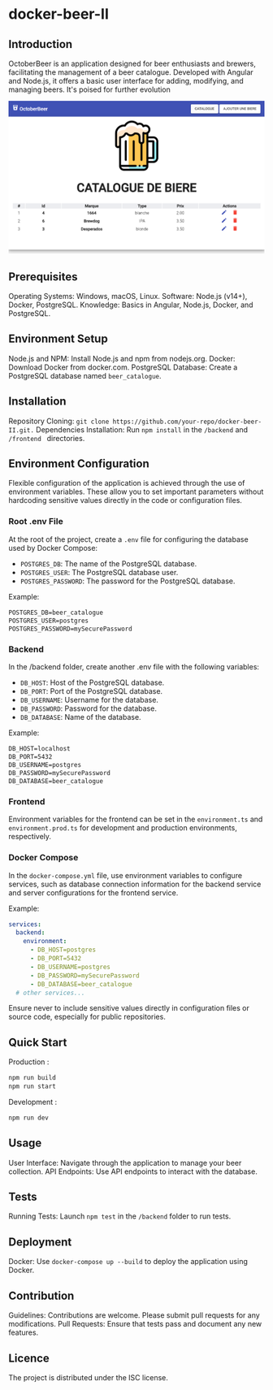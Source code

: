 # docker-beer-II

## Introduction

OctoberBeer is an application designed for beer enthusiasts and brewers, facilitating the management of a beer catalogue. Developed with Angular and Node.js, it offers a basic user interface for adding, modifying, and managing beers. It's poised for further evolution

![Alt text](image.png)

## Prerequisites

Operating Systems: Windows, macOS, Linux.
Software: Node.js (v14+), Docker, PostgreSQL.
Knowledge: Basics in Angular, Node.js, Docker, and PostgreSQL.

## Environment Setup

Node.js and NPM: Install Node.js and npm from nodejs.org.
Docker: Download Docker from docker.com.
PostgreSQL Database: Create a PostgreSQL database named `beer_catalogue`.

## Installation

Repository Cloning: `git clone https://github.com/your-repo/docker-beer-II.git.`
Dependencies Installation: Run `npm install` in the `/backend` and `/frontend ` directories.

## Environment Configuration
Flexible configuration of the application is achieved through the use of environment variables. These allow you to set important parameters without hardcoding sensitive values directly in the code or configuration files.

### Root .env File
At the root of the project, create a `.env` file for configuring the database used by Docker Compose:

- `POSTGRES_DB`: The name of the PostgreSQL database.
- `POSTGRES_USER`: The PostgreSQL database user.
- `POSTGRES_PASSWORD`: The password for the PostgreSQL database.

Example:

``` dotenv
POSTGRES_DB=beer_catalogue
POSTGRES_USER=postgres
POSTGRES_PASSWORD=mySecurePassword
```

### Backend
In the /backend folder, create another .env file with the following variables:

- `DB_HOST`: Host of the PostgreSQL database.
- `DB_PORT`: Port of the PostgreSQL database.
- `DB_USERNAME`: Username for the database.
- `DB_PASSWORD`: Password for the database.
- `DB_DATABASE`: Name of the database.

Example:
``` dotenv
DB_HOST=localhost
DB_PORT=5432
DB_USERNAME=postgres
DB_PASSWORD=mySecurePassword
DB_DATABASE=beer_catalogue
```

### Frontend
Environment variables for the frontend can be set in the `environment.ts` and `environment.prod.ts` for development and production environments, respectively.

### Docker Compose
In the `docker-compose.yml` file, use environment variables to configure services, such as database connection information for the backend service and server configurations for the frontend service.

Example:
``` yaml
services:
  backend:
    environment:
      - DB_HOST=postgres
      - DB_PORT=5432
      - DB_USERNAME=postgres
      - DB_PASSWORD=mySecurePassword
      - DB_DATABASE=beer_catalogue
  # other services...
```

Ensure never to include sensitive values directly in configuration files or source code, especially for public repositories.

## Quick Start

Production :
``` bash
npm run build
npm run start 
```

Development :
``` bash
npm run dev
```

## Usage

User Interface: Navigate through the application to manage your beer collection.
API Endpoints: Use API endpoints to interact with the database.

## Tests

Running Tests: Launch `npm test` in the `/backend` folder to run tests.

## Deployment

Docker: Use `docker-compose up --build` to deploy the application using Docker.

## Contribution

Guidelines: Contributions are welcome. Please submit pull requests for any modifications.
Pull Requests: Ensure that tests pass and document any new features.

## Licence

The project is distributed under the ISC license.